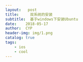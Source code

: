 ```yaml
---
layout:   post                   
title:     双系统的安装             
subtitle:  基于windows下安装Ubuntu
date:    2018-05-17
author:  CYP                      
header-img: img/1.png    
catalog: true                       
tags:                               
    - ios
    - cool
---
```

# 


